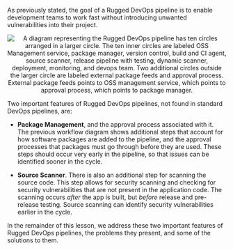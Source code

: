 
As previously stated, the goal of a Rugged DevOps pipeline is to enable development teams to work fast without introducing unwanted vulnerabilities into their project.

<p style="text-align:center;"><img src="../Linked_Image_Files/ruggeddevopsworkflow.png" alt="A diagram representing the Rugged DevOps pipeline has ten circles arranged in a larger circle. The ten inner circles are labeled OSS Management service, package manager, version control, build and CI agent, source scanner, release pipeline with testing, dynamic scanner, deployment, monitoring, and devops team. Two additional circles outside the larger circle are labeled external package feeds and approval process. External package feeds points to OSS management service, which points to approval process, which points to package manager."></p>

Two important features of Rugged DevOps pipelines, not found in standard DevOps pipelines, are:

- **Package Management**, and the approval process associated with it. The previous workflow diagram shows additional steps that account for how software packages are added to the pipeline, and the approval processes that packages must go through before they are used. These steps should occur very early in the pipeline, so that issues can be identified sooner in the cycle.

- **Source Scanner**. There is also an additional step for scanning the source code. This step allows for security scanning and checking for security vulnerabilities that are not present in the application code. The scanning occurs *after* the app is built, but *before* release and pre-release testing. Source scanning can identify security vulnerabilities earlier in the cycle.

In the remainder of this lesson, we address these two important features of Rugged DevOps pipelines, the problems they present, and some of the solutions to them.

